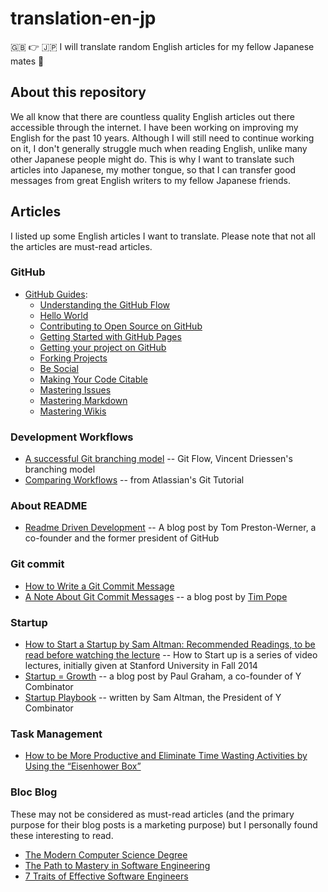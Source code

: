 translation-en-jp
=================

:gb: :point_right: :jp: I will translate random English articles for my fellow Japanese mates :muscle:

About this repository
---------------------

We all know that there are countless quality English articles out there accessible through the internet. I have been working on improving my English for the past 10 years. Although I will still need to continue working on it, I don't generally struggle much when reading English, unlike many other Japanese people might do. This is why I want to translate such articles into Japanese, my mother tongue, so that I can transfer good messages from great English writers to my fellow Japanese friends.

Articles
--------

I listed up some English articles I want to translate. Please note that not all the articles are must-read articles.

### GitHub

- [GitHub Guides](https://guides.github.com/ "GitHub Guides"):
    - [Understanding the GitHub Flow](https://guides.github.com/introduction/flow/ "GitHub Guides: Understanding the GitHub Flow")
    - [Hello World](https://guides.github.com/activities/hello-world/ "GitHub Guides: Hello World")
    - [Contributing to Open Source on GitHub](https://guides.github.com/activities/contributing-to-open-source/ "GitHub Guides: Contributing to Open Source on GitHub")
    - [Getting Started with GitHub Pages](https://guides.github.com/features/pages/ "GitHub Guides: Getting Started with GitHub Pages")
    - [Getting your project on GitHub](https://guides.github.com/introduction/getting-your-project-on-github/ "GitHub Guides: Getting your project on GitHub")
    - [Forking Projects](https://guides.github.com/activities/forking/ "GitHub Guides: Forking Projects")
    - [Be Social](https://guides.github.com/activities/socialize/ "GitHub Guides: Be Social")
    - [Making Your Code Citable](https://guides.github.com/activities/citable-code/ "GitHub Guides: Making Your Code Citable")
    - [Mastering Issues](https://guides.github.com/features/issues/ "GitHub Guides: Mastering Issues")
    - [Mastering Markdown](https://guides.github.com/features/mastering-markdown/ "GitHub Guides: Mastering Markdown")
    - [Mastering Wikis](https://guides.github.com/features/wikis/ "GitHub Guides: Mastering Wikis")

### Development Workflows

- [A successful Git branching model](http://nvie.com/posts/a-successful-git-branching-model/ "Vincent Driessen's branching model") -- Git Flow, Vincent Driessen's branching model
- [Comparing Workflows](https://www.atlassian.com/git/tutorials/comparing-workflows "Atlassian: Comparing Workflows") -- from Atlassian's Git Tutorial

### About README

- [Readme Driven Development](http://tom.preston-werner.com/2010/08/23/readme-driven-development.html) -- A blog post by Tom Preston-Werner, a co-founder and the former president of GitHub

### Git commit

- [How to Write a Git Commit Message](http://chris.beams.io/posts/git-commit/ "How to Write a Git Commit Message")
- [A Note About Git Commit Messages](http://tbaggery.com/2008/04/19/a-note-about-git-commit-messages.html "A Note About Git Commit Messages") -- a blog post by [Tim Pope](https://github.com/tpope/)

### Startup

- [How to Start a Startup by Sam Altman: Recommended Readings, to be read before watching the lecture](http://startupclass.samaltman.com/lists/readings/) -- How to Start up is a series of video lectures, initially given at Stanford University in Fall 2014
- [Startup = Growth](http://www.paulgraham.com/growth.html "Startup = Growth") -- a blog post by Paul Graham, a co-founder of Y Combinator
- [Startup Playbook](http://playbook.samaltman.com/) -- written by Sam Altman, the President of Y Combinator

### Task Management

- [How to be More Productive and Eliminate Time Wasting Activities by Using the “Eisenhower Box”](http://jamesclear.com/eisenhower-box)

### Bloc Blog

These may not be considered as must-read articles (and the primary purpose for their blog posts is a marketing purpose) but I personally found these interesting to read.

- [The Modern Computer Science Degree](https://blog.bloc.io/the-modern-computer-science-degree/ "Bloc Blog post on 2016-02-10")
- [The Path to Mastery in Software Engineering](https://blog.bloc.io/the-modern-computer-science-degree/ "Bloc Blog post on 2016-01-20")
- [7 Traits of Effective Software Engineers](https://blog.bloc.io/7-traits-of-effective-software-engineers/ "Bloc Blog post on 2016-03-02")
